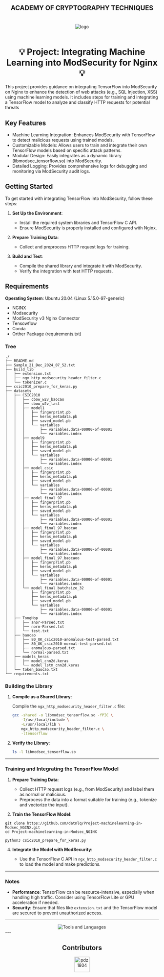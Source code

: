 <div align="center">
  
  <h2>ACADEMY OF CRYPTOGRAPHY TECHNIQUES</h2>
  <h3></h3>
  <h3></h3>
  <br />
  
  <img src="https://navigates.vn/wp-content/uploads/2023/06/logo-hoc-vien-ky-thuat-mat-ma.jpg" alt="logo" style="width: auto; height: auto;">
  
  <br />
  <br />

</div>

<h1 align="center">💡 Project: Integrating Machine Learning into ModSecurity for Nginx 💡</h1>

This project provides guidance on integrating TensorFlow into ModSecurity on Nginx to enhance the detection of web attacks (e.g., SQL Injection, XSS) using machine learning models. It includes steps for training and integrating a TensorFlow model to analyze and classify HTTP requests for potential threats

## Key Features

- Machine Learning Integration: Enhances ModSecurity with TensorFlow to detect malicious requests using trained models.
- Customizable Models: Allows users to train and integrate their own TensorFlow models based on specific attack patterns.
- Modular Design: Easily integrates as a dynamic library (libmodsec_tensorflow.so) into ModSecurity.
- Detailed Logging: Provides comprehensive logs for debugging and monitoring via ModSecurity audit logs.

## Getting Started

To get started with integrating TensorFlow into ModSecurity, follow these steps:

1. **Set Up the Environment**:
   - Install the required system libraries and TensorFlow C API.
   - Ensure ModSecurity is properly installed and configured with Nginx.

2. **Prepare Training Data**:
   - Collect and preprocess HTTP request logs for training.

3. **Build and Test**:
   - Compile the shared library and integrate it with ModSecurity.
   - Verify the integration with test HTTP requests.


## Requirements

**Operating System**: Ubuntu 20.04 (Linux 5.15.0-97-generic)
- NGINX
- Modsecurity
- ModSecurity v3 Nginx Connector
- Tensowflow
- Conda
- Orther Package (requirements.txt)


### **Tree**

```
./
├── README.md
├── Sample_21_Dec_2024_07_52.txt
├── build_lib
│   ├── extension.txt
│   ├── ngx_http_modsecurity_header_filter.c
│   └── tokenizer.c
├── csic2010_prepare_for_keras.py
├── datasets
│   ├── CSIC2010
│   │   ├── cbow_w2v_baocao
│   │   ├── cbow_w2v_last
│   │   ├── model1
│   │   │   ├── fingerprint.pb
│   │   │   ├── keras_metadata.pb
│   │   │   ├── saved_model.pb
│   │   │   └── variables
│   │   │       ├── variables.data-00000-of-00001
│   │   │       └── variables.index
│   │   ├── model9
│   │   │   ├── fingerprint.pb
│   │   │   ├── keras_metadata.pb
│   │   │   ├── saved_model.pb
│   │   │   └── variables
│   │   │       ├── variables.data-00000-of-00001
│   │   │       └── variables.index
│   │   ├── model_csic
│   │   │   ├── fingerprint.pb
│   │   │   ├── keras_metadata.pb
│   │   │   ├── saved_model.pb
│   │   │   └── variables
│   │   │       ├── variables.data-00000-of-00001
│   │   │       └── variables.index
│   │   ├── model_final_97
│   │   │   ├── fingerprint.pb
│   │   │   ├── keras_metadata.pb
│   │   │   ├── saved_model.pb
│   │   │   └── variables
│   │   │       ├── variables.data-00000-of-00001
│   │   │       └── variables.index
│   │   ├── model_final_97_baocao
│   │   │   ├── fingerprint.pb
│   │   │   ├── keras_metadata.pb
│   │   │   ├── saved_model.pb
│   │   │   └── variables
│   │   │       ├── variables.data-00000-of-00001
│   │   │       └── variables.index
│   │   ├── model_final_97_baocaoo
│   │   │   ├── fingerprint.pb
│   │   │   ├── keras_metadata.pb
│   │   │   ├── saved_model.pb
│   │   │   └── variables
│   │   │       ├── variables.data-00000-of-00001
│   │   │       └── variables.index
│   │   └── model_final_batchsize_32
│   │       ├── fingerprint.pb
│   │       ├── keras_metadata.pb
│   │       ├── saved_model.pb
│   │       └── variables
│   │           ├── variables.data-00000-of-00001
│   │           └── variables.index
│   ├── TongHop
│   │   ├── anor-Parsed.txt
│   │   ├── norm-Parsed.txt
│   │   └── test.txt
│   ├── baocao
│   │   ├── 80_OK_csic2010-anomalous-test-parsed.txt
│   │   ├── 80_OK_csic2010-normal-test-parsed.txt
│   │   ├── anomalous-parsed.txt
│   │   └── normal-parsed.txt
│   ├── models_keras
│   │   ├── model_cnn2d.keras
│   │   └── model_lstm_cnn2d.keras
│   └── token_baocao.txt
└── requirements.txt
```

### **Building the Library**

1. **Compile as a Shared Library**:

   Compile the `ngx_http_modsecurity_header_filter.c` file:

   ```bash
   gcc -shared -o libmodsec_tensorflow.so -fPIC \
       -I/usr/local/include \
       -L/usr/local/lib \
       ngx_http_modsecurity_header_filter.c \
       -ltensorflow
   ```

2. **Verify the Library**:
   
   ```bash
   ls -l libmodsec_tensorflow.so
   ```

---

### **Training and Integrating the TensorFlow Model**

1. **Prepare Training Data**:

   - Collect HTTP request logs (e.g., from ModSecurity) and label them as normal or malicious.
   - Preprocess the data into a format suitable for training (e.g., tokenize and vectorize the input).

2. **Train the TensorFlow Model**:
```
git clone https://github.com/datnlq/Project-machinelearning-in-Modsec_NGINX.git
cd Project-machinelearning-in-Modsec_NGINX
```

```
python3 csic2010_prepare_for_keras.py
```

4. **Integrate the Model with ModSecurity**:

   - Use the TensorFlow C API in `ngx_http_modsecurity_header_filter.c` to load the model and make predictions.

---

### **Notes**

- **Performance**: TensorFlow can be resource-intensive, especially when handling high traffic. Consider using TensorFlow Lite or GPU acceleration if needed.
- **Security**: Ensure that files like `extension.txt` and the TensorFlow model are secured to prevent unauthorized access.

---
<div align="center">
  <img src="https://skillicons.dev/icons?i=python,vscode,github,git,md,stackoverflow,tensorflow" alt="Tools and Languages" />
</div>
---

<h2 align="center">Contributors </h2>

<div align="center">
  <a href="https://github.com/datnlq"><img src="https://avatars.githubusercontent.com/u/77602549?v=4" title="pdz1804" width="50" height="50"></a>
  </div>
